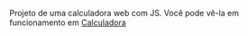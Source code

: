 Projeto de uma calculadora web com JS.
Você pode vê-la em funcionamento em [Calculadora](https://jsfiddle.net/JoaoPedroEvaristo/et8k32h1/3/)
